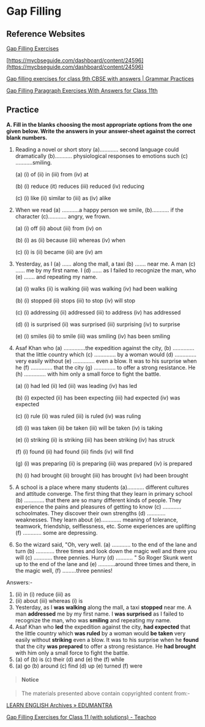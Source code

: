 # Gap Filling

## Reference Websites

[Gap Filling Exercises](https://byjus.com/english/gap-filling-exercises/)

[https://mycbseguide.com/dashboard/content/24596](https://mycbseguide.com/dashboard/content/24596)

[Gap filling exercises for class 9th CBSE with answers | Grammar Practices](https://grammarpractices.com/gap-filling-exercises-for-class-9/)

[Gap Filling Paragraph Exercises With Answers for Class 11th](https://grammarpractices.com/gap-filling-exercises-answer-class11/)

## Practice

**A. Fill in the blanks choosing the most appropriate options from the one given below. Write the answers in your answer-sheet against the correct blank numbers.**

1.  Reading a novel or short story (a)………… second language could dramatically (b)……….. physiological responses to emotions such (c) ………..smiling.

    (a) (i) of (ii) in (iii) from (iv) at

    (b) (i) reduce (it) reduces (iii) reduced (iv) reducing

    (c) (i) like (ii) similar to (iii) as (iv) alike
2.  When we read (a) ………..a happy person we smile, (b)……….. if the character (c)………… angry, we frown.

    (a) (i) off (ii) about (iii) from (iv) on

    (b) (i) as (ii) because (iii) whereas (iv) when

    (c) (i) is (ii) became (iii) are (iv) am
3.  Yesterday, as I (a) …… along the mall, a taxi (b) ……. near me. A man (c) …… me by my first name. I (d) …… as I failed to recognize the man, who (e) ….... and repeating my name.

    (a) (i) walks (ii) is walking (iii) was walking (iv) had been walking

    (b) (i) stopped (ii) stops (iii) to stop (iv) will stop

    (c) (i) addressing (ii) addressed (iii) to address (iv) has addressed

    (d) (i) is surprised (ii) was surprised (iii) surprising (iv) to surprise

    (e) (i) smiles (ii) to smile (iii) was smiling (iv) has been smiling
4.  Asaf Khan who (a) ..............the expedition against the city, (b) .............. that the little country which (c) .............. by a woman would (d) .............. very easily without (e) .............. even a blow. It was to his surprise when he (f) .............. that the city (g) .............. to offer a strong resistance. He (h) .............. with him only a small force to fight the battle.

    (a) (i) had led (ii) led (iii) was leading (iv) has led

    (b) (i) expected (ii) has been expecting (iii) had expected (iv) was expected

    (c) (i) rule (ii) was ruled (iii) is ruled (iv) was ruling

    (d) (i) was taken (ii) be taken (iii) will be taken (iv) is taking

    (e) (i) striking (ii) is striking (iii) has been striking (iv) has struck

    (f) (i) found (ii) had found (iii) finds (iv) will find

    (g) (i) was preparing (ii) is preparing (iii) was prepared (iv) is prepared

    (h) (i) had brought (ii) brought (iii) has brought (iv) had been brought
5. A school is a place where many students (a)……….. different cultures and attitude converge. The first thing that they learn in primary school (b) …………. that there are so many different kinds of people. They experience the pains and pleasures of getting to know (c) ………… schoolmates. They discover their own strengths (d) ………… weaknesses. They learn about (e)…………. meaning of tolerance, teamwork, friendship, selflessness, etc. Some experiences are uplifting (f) ………… some are depressing.
6. So the wizard said, "Oh, very well. (a) ………… to the end of the lane and turn (b) ………… three times and look down the magic well and there you will (c) ………… three pennies. Hurry (d) ……….. " So Roger Skunk went up to the end of the lane and (e) ………..around three times and there, in the magic well, (f) ………three pennies!

Answers:-

1. (ii) in (i) reduce (iii) as
2. (ii) about (iii) whereas (i) is
3. Yesterday, as I **was walking** along the mall, a taxi **stopped** near me. A man **addressed** me by my first name. I **was surprised** as I failed to recognize the man, who was **smiling** and repeating my name.
4. Asaf Khan who **led** the expedition against the city, **had expected** that the little country which **was ruled** by a woman would **be taken** very easily without **striking** even a blow. It was to his surprise when he **found** that the city **was prepared** to offer a strong resistance. He **had brought** with him only a small force to fight the battle.
5. (a) of (b) is (c) their (d) and (e) the (f) while
6. (a) go (b) around (c) find (d) up (e) turned (f) were

> #### Notice

> The materials presented above contain copyrighted content from:-

[LEARN ENGLISH Archives » EDUMANTRA](https://edumantra.net/learn-english)

[Gap Filling Exercises for Class 11 (with solutions) - Teachoo](https://www.teachoo.com/18554/4039/Question-4/category/Gap-Filling/)
